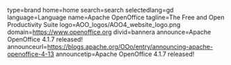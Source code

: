 type=brand
home=home
search=search
selectedlang=gd
language=Language
name=Apache OpenOffice
tagline=The Free and Open Productivity Suite
logo=AOO_logos/AOO4_website_logo.png
domain=https://www.openoffice.org
divid=bannera
announce=Apache OpenOffice 4.1.7 released!
announceurl=https://blogs.apache.org/OOo/entry/announcing-apache-openoffice-4-13
announcetip=Apache OpenOffice 4.1.7 released!
~~~~~~
